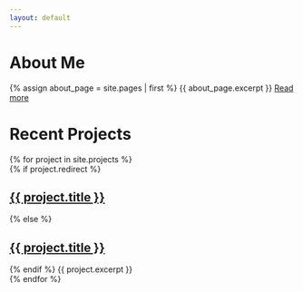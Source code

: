 ```yaml
---
layout: default
---
```


# About Me
<div class="excerpt truncated">
  {% assign about_page = site.pages | first %}
  <!-- I hope I don't add any pages alphabetically before "about.md" -->
  {{ about_page.excerpt }}
  <a href="/about">Read more</a>
</div>

<div id="projects">
  <h1>Recent Projects</h1>
  {% for project in site.projects %}
    <div class="excerpt">
    {% if project.redirect %}
        <h2><a href="{{ project.redirect }}">{{ project.title }}</a></h2>
      {% else %}
        <h2><a href="{{ project.url }}">{{ project.title }}</a></h2>
    {% endif %}
    {{ project.excerpt }}
    </div>
  {% endfor %}
</div>
